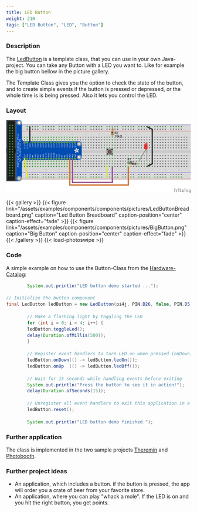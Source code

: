 ```yaml
---
title: LED Button
weight: 210
tags: ["LED Button", "LED", "Button"]
---
```


### Description

The [LedButton](https://github.com/Pi4J/pi4j-example-components/tree/main/src/main/java/com/pi4j/catalog/components/LedButton.java) is a template class, that you can use in your own Java-project.
You can take any Button with a LED you want to. Like for example the big button bellow in the picture gallery.

The Template Class gives you the option to check the state of the button, and to create simple events if the button is pressed or depressed, or the whole time is is being pressed. Also it lets you control the LED.

### Layout

![LEDButton Layout](/assets/examples/components/components/Layout-LEDButton.png)

{{< gallery >}}
{{< figure link="/assets/examples/components/components/pictures/LedButtonBreadboard.png" caption="Led Button Breadboard" caption-position="center" caption-effect="fade" >}}
{{< figure link="/assets/examples/components/components/pictures/BigButton.png" caption="Big Button" caption-position="center" caption-effect="fade" >}}
{{< /gallery >}}
{{< load-photoswipe >}}

### Code

A simple example on how to use the Button-Class from the [Hardware-Catalog](https://github.com/Pi4J/pi4j-example-components):

```java
        System.out.println("LED button demo started ...");

// Initialize the button component
final LedButton ledButton = new LedButton(pi4j, PIN.D26, false, PIN.D5);

        // Make a flashing light by toggling the LED
        for (int i = 0; i < 4; i++) {
        ledButton.toggleLed();
        delay(Duration.ofMillis(500));
        }

        // Register event handlers to turn LED on when pressed (onDown) and off when depressed (onUp)
        ledButton.onDown(() -> ledButton.ledOn());
        ledButton.onUp  (() -> ledButton.ledOff());

        // Wait for 15 seconds while handling events before exiting
        System.out.println("Press the button to see it in action!");
        delay(Duration.ofSeconds(15));

        // Unregister all event handlers to exit this application in a clean way
        ledButton.reset();

        System.out.println("LED button demo finished.");

```

### Further application

The class is implemented in the two sample projects [Theremin](https://github.com/DieterHolz/RaspPiTheremin) and [Photobooth](https://github.com/DieterHolz/PhotoBooth).

### Further project ideas

- An application, which includes a button. if the button is pressed, the app will order you a crate of beer from your favorite store.
- An application, where you can play "whack a mole". If the LED is on and you hit the right button, you get points.
